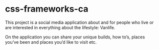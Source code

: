 # css-frameworks-ca

This project is a social media application about and for people who live or are interested in everything about the lifestyle: Vanlife.

On the application you can share your unique builds, how to’s, places you’ve been and places you’d like to visit etc.
